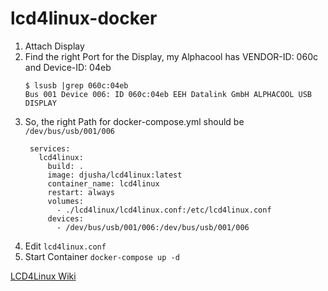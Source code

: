 # lcd4linux-docker

1. Attach Display
2. Find the right Port for the Display, my Alphacool has VENDOR-ID: 060c and Device-ID: 04eb
   ```
   $ lsusb |grep 060c:04eb
   Bus 001 Device 006: ID 060c:04eb EEH Datalink GmbH ALPHACOOL USB DISPLAY
   ```
3. So, the right Path for docker-compose.yml should be
   `/dev/bus/usb/001/006`
   ```
    services:
      lcd4linux:
        build: .
        image: djusha/lcd4linux:latest
        container_name: lcd4linux
        restart: always
        volumes:
          - ./lcd4linux/lcd4linux.conf:/etc/lcd4linux.conf
        devices:
          - /dev/bus/usb/001/006:/dev/bus/usb/001/006
   ```
4. Edit `lcd4linux.conf`
5. Start Container `docker-compose up -d`

[LCD4Linux Wiki](https://wiki.lcd4linux.tk/doku.php)
